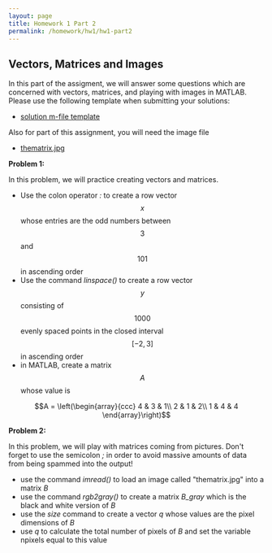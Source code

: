 ```yaml
---
layout: page
title: Homework 1 Part 2
permalink: /homework/hw1/hw1-part2
---
```


## Vectors, Matrices and Images

In this part of the assigment, we will answer some questions which are concerned with vectors, matrices, and playing with images in MATLAB.  Please use the following template when submitting your solutions:

* [solution m-file template](hw1-part2.m)

Also for part of this assignment, you will need the image file

* [thematrix.jpg](thematrix.jpg)

**Problem 1:**

In this problem, we will practice creating vectors and matrices.

* Use the colon operator *:* to create a row vector $$x$$ whose entries are the odd numbers between $$3$$ and $$101$$ in ascending order
* Use the command *linspace()* to create a row vector $$y$$ consisting of $$1000$$ evenly spaced points in the closed interval $$[-2,3]$$ in ascending order
* in MATLAB, create a matrix $$A$$ whose value is

$$A = \left(\begin{array}{ccc}
4 & 3 & 1\\
2 & 1 & 2\\
1 & 4 & 4
\end{array}\right)$$

**Problem 2:**

In this problem, we will play with matrices coming from pictures.  Don't forget to use the semicolon *;* in order to avoid massive amounts of data from being spammed into the output!

* use the command *imread()* to load an image called "thematrix.jpg" into a matrix *B*
* use the command *rgb2gray()* to create a matrix *B_gray* which is the black and white version of *B*
* use the *size* command to create a vector *q* whose values are the pixel dimensions of *B*
* use *q* to calculate the total number of pixels of *B* and set the variable npixels equal to this value




